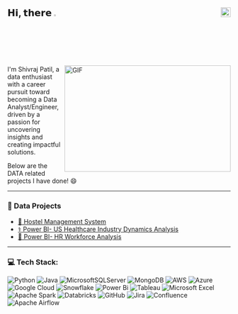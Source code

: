 ## 𝗛𝗶, 𝘁𝗵𝗲𝗿𝗲 <img src="https://media.giphy.com/media/hvRJCLFzcasrR4ia7z/giphy.gif" width="2.5%"/> [<img align="right" src="https://upload.wikimedia.org/wikipedia/commons/c/ca/LinkedIn_logo_initials.png" width="22px"/>](https://www.linkedin.com/in/shivrajpatil2000/)


<img align="right" alt="GIF" src="https://github.com/abhisheknaiidu/abhisheknaiidu/blob/master/code.gif?raw=true" width="375" height="240"/>

I'm Shivraj Patil, a data enthusiast with a career pursuit toward becoming a Data Analyst/Engineer, driven by a passion for uncovering insights and creating impactful solutions.

Below are the DATA related projects I have done! 😄

---
                                                                                                                                          
### 📇 Data Projects
                                                                                                                                          
- [ 🏨 Hostel Management System ](https://github.com/ShivrajRameshPatil/Hostel-Management-System)
- [ ⚕️ Power BI- US Healthcare Industry Dynamics Analysis ](https://github.com/ShivrajRameshPatil/Power-BI-US-Healthcare-Industry-Dynamics-Analysis)
- [ 💼 Power BI- HR Workforce Analysis ](https://github.com/ShivrajRameshPatil/Power-BI-HR-Workforce-Analysis)                                                                                
---    

### 💻 Tech Stack:
![Python](https://img.shields.io/badge/python-3670A0?style=for-the-badge&logo=python&logoColor=ffdd54) ![Java](https://img.shields.io/badge/java-%23ED8B00.svg?style=for-the-badge&logo=openjdk&logoColor=white) ![MicrosoftSQLServer](https://img.shields.io/badge/Microsoft%20SQL%20Server-CC2927?style=for-the-badge&logo=microsoft%20sql%20server&logoColor=white) ![MongoDB](https://img.shields.io/badge/MongoDB-%234ea94b.svg?style=for-the-badge&logo=mongodb&logoColor=white) ![AWS](https://img.shields.io/badge/AWS-%23FF9900.svg?style=for-the-badge&logo=amazon-aws&logoColor=white) ![Azure](https://img.shields.io/badge/azure-%230072C6.svg?style=for-the-badge&logo=microsoftazure&logoColor=white) ![Google Cloud](https://img.shields.io/badge/GoogleCloud-%234285F4.svg?style=for-the-badge&logo=google-cloud&logoColor=white) ![Snowflake](https://img.shields.io/badge/snowflake-%2329B5E8.svg?style=for-the-badge&logo=snowflake&logoColor=white) ![Power Bi](https://img.shields.io/badge/power_bi-F2C811?style=for-the-badge&logo=powerbi&logoColor=black) ![Tableau](https://img.shields.io/badge/Tableau-E97627?style=for-the-badge&logo=Tableau&logoColor=white) ![Microsoft Excel](https://img.shields.io/badge/Microsoft_Excel-217346?style=for-the-badge&logo=microsoft-excel&logoColor=white) ![Apache Spark](https://img.shields.io/badge/Apache%20Spark-FDEE21?style=flat-square&logo=apachespark&logoColor=black) ![Databricks](https://img.shields.io/badge/Databricks-FF3621?style=for-the-badge&logo=Databricks&logoColor=white) ![GitHub](https://img.shields.io/badge/github-%23121011.svg?style=for-the-badge&logo=github&logoColor=white) ![Jira](https://img.shields.io/badge/jira-%230A0FFF.svg?style=for-the-badge&logo=jira&logoColor=white) ![Confluence](https://img.shields.io/badge/confluence-%23172BF4.svg?style=for-the-badge&logo=confluence&logoColor=white) ![Apache Airflow](https://img.shields.io/badge/Apache%20Airflow-017CEE?style=for-the-badge&logo=Apache%20Airflow&logoColor=white) 

   

